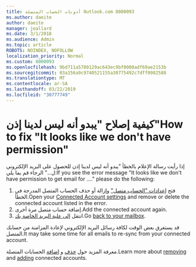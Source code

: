 ```yaml
---
title: أذونات الحساب المتصلة Outlook.com 8000093
ms.author: daeite
author: daeite
manager: joallard
ms.date: 3/1/2018
ms.audience: Admin
ms.topic: article
ROBOTS: NOINDEX, NOFOLLOW
localization_priority: Normal
ms.custom: 8000093
ms.openlocfilehash: 9bd711a5780129ac643ec9bf0000adf69ae2153b
ms.sourcegitcommit: 03a156a9c9740521155a30775492c7dff0982588
ms.translationtype: MT
ms.contentlocale: ar-SA
ms.lasthandoff: 03/22/2019
ms.locfileid: "30777749"
---
```

# <a name="how-to-fix-it-looks-like-we-dont-have-permission"></a><span data-ttu-id="08e8e-102">كيفية إصلاح "يبدو أنه ليس لدينا إذن"</span><span class="sxs-lookup"><span data-stu-id="08e8e-102">How to fix "It looks like we don't have permission"</span></span>

<span data-ttu-id="08e8e-103">إذا رأيت رسالة الإعلام بالخطأ "يبدو أنه ليس لدينا إذن للحصول على البريد الإلكتروني ل..." الرجاء قم بما يلي:</span><span class="sxs-lookup"><span data-stu-id="08e8e-103">If you see the error message "It looks like we don't have permission to get email for ...." please do the following:</span></span>

1. <span data-ttu-id="08e8e-104">فتح [إعدادات "الحساب متصل"](https://outlook.live.com/mail/options/mail/accounts) وإزالة أو حذف الحساب المتصل المدرجة في الخطأ.</span><span class="sxs-lookup"><span data-stu-id="08e8e-104">Open your [Connected Account settings](https://outlook.live.com/mail/options/mail/accounts) and remove or delete the connected account listed in the error.</span></span> 
2. <span data-ttu-id="08e8e-105">إضافة حساب متصل مرة أخرى.</span><span class="sxs-lookup"><span data-stu-id="08e8e-105">Add the connected account again.</span></span>
3. <span data-ttu-id="08e8e-106">انتقل [إلى علبة البريد الخاصة بك](https://outlook.live.com/mail/inbox).</span><span class="sxs-lookup"><span data-stu-id="08e8e-106">Go [back to your mailbox](https://outlook.live.com/mail/inbox).</span></span>

<span data-ttu-id="08e8e-107">قد يستغرق بعض الوقت لكافة رسائل البريد الإلكتروني لإعادة المزامنة من حسابك المتصل.</span><span class="sxs-lookup"><span data-stu-id="08e8e-107">It may take some time for all emails to re-sync from your connected account.</span></span>

<span data-ttu-id="08e8e-108">معرفة المزيد حول [حذف](https://support.office.com/article/0b9a6b95-ff1b-46c1-bf60-d6b3b82c5ac8) و [إضافة](https://support.office.com/article/c5224df4-5885-4e79-91ba-523aa743f0ba) الحسابات المتصلة.</span><span class="sxs-lookup"><span data-stu-id="08e8e-108">Learn more about [removing](https://support.office.com/article/0b9a6b95-ff1b-46c1-bf60-d6b3b82c5ac8) and [adding](https://support.office.com/article/c5224df4-5885-4e79-91ba-523aa743f0ba) connected accounts.</span></span>